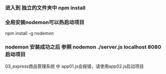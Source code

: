 
### 进入到 独立的文件夹中 npm install 

### 全局安装nodemon可以热启动项目
npm install -g nodemon

### nodemon 安装成功之后 参照 nodemon ./server.js localhost 8080 启动项目

03_express商品管理系统 中 app01.js会报错，请使用app02.js启动项目